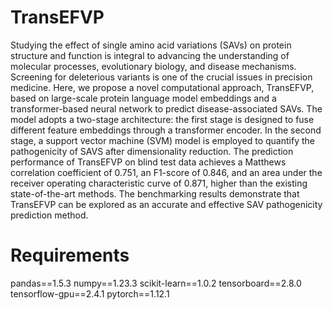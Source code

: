 # TransEFVP
Studying the effect of single amino acid variations (SAVs) on protein structure and function is integral to advancing the understanding of molecular processes, evolutionary biology, and disease mechanisms. Screening for deleterious variants is one of the crucial issues in precision medicine. Here, we propose a novel computational approach, TransEFVP, based on large-scale protein language model embeddings and a transformer-based neural network to predict disease-associated SAVs. The model adopts a two-stage architecture: the first stage is designed to fuse different feature embeddings through a transformer encoder. In the second stage, a support vector machine (SVM) model is employed to quantify the pathogenicity of SAVS after dimensionality reduction. The prediction performance of TransEFVP on blind test data achieves a Matthews correlation coefficient of 0.751, an F1-score of 0.846, and an area under the receiver operating characteristic curve of 0.871, higher than the existing state-of-the-art methods. The benchmarking results demonstrate that TransEFVP can be explored as an accurate and effective SAV pathogenicity prediction method.
# Requirements
pandas==1.5.3  numpy==1.23.3
scikit-learn==1.0.2
tensorboard==2.8.0
tensorflow-gpu==2.4.1
pytorch==1.12.1
